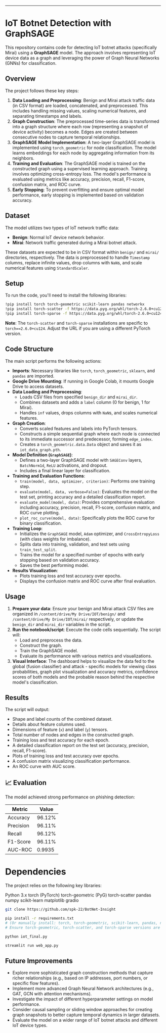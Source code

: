 ---
# IoT Botnet Detection with GraphSAGE

This repository contains code for detecting IoT botnet attacks (specifically Mirai) using a **GraphSAGE** model. The approach involves representing IoT device data as a graph and leveraging the power of Graph Neural Networks (GNNs) for classification.

## Overview

The project follows these key steps:

1.  **Data Loading and Preprocessing**: Benign and Mirai attack traffic data (in CSV format) are loaded, concatenated, and preprocessed. This includes handling missing values, scaling numerical features, and separating timestamps and labels.
2.  **Graph Construction**: The preprocessed time-series data is transformed into a graph structure where each row (representing a snapshot of device activity) becomes a node. Edges are created between consecutive nodes to capture temporal relationships.
3.  **GraphSAGE Model Implementation**: A two-layer GraphSAGE model is implemented using `torch_geometric` for node classification. The model learns embeddings for each node by aggregating information from its neighbors.
4.  **Training and Evaluation**: The GraphSAGE model is trained on the constructed graph using a supervised learning approach. Training involves optimizing cross-entropy loss. The model's performance is evaluated using metrics like accuracy, precision, recall, F1-score, confusion matrix, and ROC curve.
5.  **Early Stopping**: To prevent overfitting and ensure optimal model performance, early stopping is implemented based on validation accuracy.

## Dataset

The model utilizes two types of IoT network traffic data:

* **Benign**: Normal IoT device network behavior.
* **Mirai**: Network traffic generated during a Mirai botnet attack.

These datasets are expected to be in CSV format within `benign/` and `mirai/` directories, respectively. The data is preprocessed to handle `Timestamp` columns, replace infinite values, drop columns with `NaN`s, and scale numerical features using `StandardScaler`.

## Setup

To run the code, you'll need to install the following libraries:

```bash
!pip install torch torch-geometric scikit-learn pandas networkx
!pip install torch-scatter -f https://data.pyg.org/whl/torch-2.6.0+cu124.html -q
!pip install torch-sparse -f https://data.pyg.org/whl/torch-2.6.0+cu124.html -q
```

**Note**: The `torch-scatter` and `torch-sparse` installations are specific to `torch==2.6.0+cu124`. Adjust the URL if you are using a different PyTorch version.

## Code Structure

The main script performs the following actions:

* **Imports**: Necessary libraries like `torch`, `torch_geometric`, `sklearn`, and `pandas` are imported.
* **Google Drive Mounting**: If running in Google Colab, it mounts Google Drive to access datasets.
* **Data Loading and Preprocessing**:
    * Loads CSV files from specified `benign_dir` and `mirai_dir`.
    * Combines datasets and adds a `label` column (0 for benign, 1 for Mirai).
    * Handles `inf` values, drops columns with `NaN`s, and scales numerical features.
* **Graph Creation**:
    * Converts scaled features and labels into PyTorch tensors.
    * Constructs a simple sequential graph where each node is connected to its immediate successor and predecessor, forming `edge_index`.
    * Creates a `torch_geometric.data.Data` object and saves it as `iot_data_graph.pth`.
* **Model Definition (`GraphSAGE`)**:
    * Defines a two-layer GraphSAGE model with `SAGEConv` layers, `BatchNorm1d`, `ReLU` activations, and dropout.
    * Includes a final linear layer for classification.
* **Training and Evaluation Functions**:
    * `train(model, data, optimizer, criterion)`: Performs one training step.
    * `evaluate(model, data, verbose=False)`: Evaluates the model on the test set, printing accuracy and a detailed classification report.
    * `evaluate_model(model, data)`: Provides comprehensive evaluation including accuracy, precision, recall, F1-score, confusion matrix, and ROC curve plotting.
    * `plot_roc_curve(model, data)`: Specifically plots the ROC curve for binary classification.
* **Training Loop**:
    * Initializes the `GraphSAGE` model, `Adam` optimizer, and `CrossEntropyLoss` (with class weights for imbalance).
    * Splits data into training, validation, and test sets using `train_test_split`.
    * Trains the model for a specified number of epochs with early stopping based on validation accuracy.
    * Saves the best performing model.
* **Results Visualization**:
    * Plots training loss and test accuracy over epochs.
    * Displays the confusion matrix and ROC curve after final evaluation.

## Usage

1.  **Prepare your data**: Ensure your benign and Mirai attack CSV files are organized in `/content/drive/My Drive/IOT/benign/` and `/content/drive/My Drive/IOT/mirai/` respectively, or update the `benign_dir` and `mirai_dir` variables in the script.
2.  **Run the notebook/script**: Execute the code cells sequentially. The script will:
    * Load and preprocess the data.
    * Construct the graph.
    * Train the GraphSAGE model.
    * Evaluate its performance with various metrics and visualizations.
 3. **Visual Interface**: The dashboard helps to visualize the data fed to the global (fusion classifier) and attack - specific models for viewing class probabilities, graph plot visualization and accuracy metrics, confidence scores of both models and the probable reason behind the respective model's classification.


## Results

The script will output:

* Shape and label counts of the combined dataset.
* Details about feature columns used.
* Dimensions of feature (`x`) and label (`y`) tensors.
* Total number of nodes and edges in the constructed graph.
* Training loss and test accuracy for each epoch.
* A detailed classification report on the test set (accuracy, precision, recall, F1-score).
* Plots of training loss and test accuracy over epochs.
* A confusion matrix visualizing classification performance.
* An ROC curve with AUC score.

## 📈 Evaluation

The model achieved strong performance on phishing detection:

| Metric     | Value  |
|------------|--------|
| Accuracy   | 96.12% |
| Precision  | 96.11% |
| Recall     | 96.12% |
| F1-Score   | 96.11% |
| AUC-ROC    | 0.9935 | Visualized in final plot |

# Dependencies
The project relies on the following key libraries:

Python 3.x
torch (PyTorch)
torch-geometric (PyG)
torch-scatter
pandas
numpy
scikit-learn
matplotlib
gradio

```bash
git clone https://github.com/spk-22/BotNet-Insight
```
```bash
pip install -r requirements.txt
# (Or manually install: torch, torch-geometric, scikit-learn, pandas, numpy, matplotlib)
# Ensure torch-geometric, torch-scatter, and torch-sparse versions are compatible with your PyTorch version.
```
```bash 
python iot_final.py
```
```bash
streamlit run web_app.py
```

## Future Improvements

* Explore more sophisticated graph construction methods that capture richer relationships (e.g., based on IP addresses, port numbers, or specific flow features).
* Implement more advanced Graph Neural Network architectures (e.g., GAT, GCN with attention mechanisms).
* Investigate the impact of different hyperparameter settings on model performance.
* Consider causal sampling or sliding window approaches for creating graph snapshots to better capture temporal dynamics in larger datasets.
* Evaluate the model on a wider range of IoT botnet attacks and different IoT device types.
